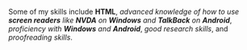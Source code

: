 Some of my skills include __HTML__, *advanced knowledge of how to use __screen readers__ like __NVDA__ on __Windows__ and __TalkBack__ on __Android__*, *proficiency with __Windows__ and __Android__*, *good research skills*, and *proofreading skills*.
